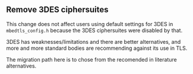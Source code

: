 Remove 3DES ciphersuites
--

This change does not affect users using default settings for 3DES in `mbedtls_config.h`
because the 3DES ciphersuites were disabled by that.

3DES has weaknesses/limitations and there are better alternatives, and more and
more standard bodies are recommending against its use in TLS.

The migration path here is to chose from the recomended in literature alternatives.
